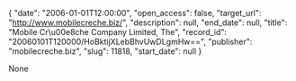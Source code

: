 {
  "date": "2006-01-01T12:00:00", 
  "open_access": false, 
  "target_url": "http://www.mobilecreche.biz/", 
  "description": null, 
  "end_date": null, 
  "title": "Mobile Cr\u00e8che Company Limited, The", 
  "record_id": "20060101T120000/HoBktijXLebBhvUwDLgmHw==", 
  "publisher": "mobilecreche.biz", 
  "slug": 11818, 
  "start_date": null
}

None